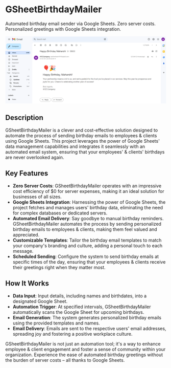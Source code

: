 # GSheetBirthdayMailer
Automated birthday email sender via Google Sheets. Zero server costs. Personalized greetings with Google Sheets integration.

![img.png](images/email_screenshot.png)

## Description
GSheetBirthdayMailer is a clever and cost-effective solution designed to automate the process of sending birthday emails to employees & clients using Google Sheets. This project leverages the power of Google Sheets' data management capabilities and integrates it seamlessly with an automated email system, ensuring that your employees' & clients' birthdays are never overlooked again.

## Key Features
* **Zero Server Costs**: GSheetBirthdayMailer operates with an impressive cost efficiency of $0 for server expenses, making it an ideal solution for businesses of all sizes.
* **Google Sheets Integration**: Harnessing the power of Google Sheets, the project fetches and manages users' birthday data, eliminating the need for complex databases or dedicated servers.
* **Automated Email Delivery**: Say goodbye to manual birthday reminders. GSheetBirthdayMailer automates the process by sending personalized birthday emails to employees & clients, making them feel valued and appreciated.
* **Customizable Templates**: Tailor the birthday email templates to match your company's branding and culture, adding a personal touch to each message.
* **Scheduled Sending**: Configure the system to send birthday emails at specific times of the day, ensuring that your employees & clients receive their greetings right when they matter most.

## How It Works
* **Data Input**: Input details, including names and birthdates, into a designated Google Sheet.
* **Automation Trigger**: At specified intervals, GSheetBirthdayMailer automatically scans the Google Sheet for upcoming birthdays.
* **Email Generation**: The system generates personalized birthday emails using the provided templates and names.
* **Email Delivery**: Emails are sent to the respective users' email addresses, spreading joy and fostering a positive workplace culture.

GSheetBirthdayMailer is not just an automation tool; it's a way to enhance employee & client engagement and foster a sense of community within your organization. Experience the ease of automated birthday greetings without the burden of server costs – all thanks to Google Sheets.
